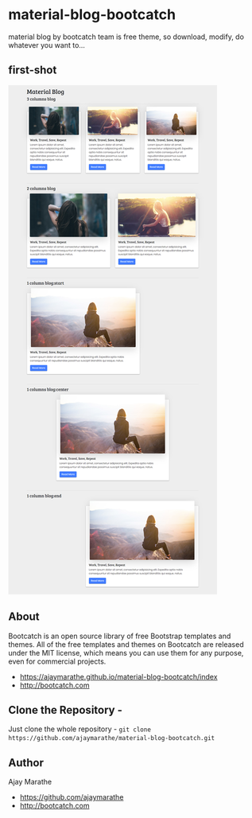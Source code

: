 # material-blog-bootcatch
material blog by bootcatch team is free theme, so download, modify, do whatever you want to...

## first-shot
[![bootcath clean blog](https://raw.githubusercontent.com/ajaymarathe/material-blog-bootcatch/master/img/material-blog.png)](https://ajaymarathe.github.io/material-blog-bootcatch/index)

## About

Bootcatch is an open source library of free Bootstrap templates and themes. All of the free templates and themes on Bootcatch are released under the MIT license, which means you can use them for any purpose, even for commercial projects.

* https://ajaymarathe.github.io/material-blog-bootcatch/index
* http://bootcatch.com


## Clone the Repository -

Just clone the whole repository - `git clone https://github.com/ajaymarathe/material-blog-bootcatch.git`

## Author

Ajay Marathe

+ https://github.com/ajaymarathe
+ http://bootcatch.com
